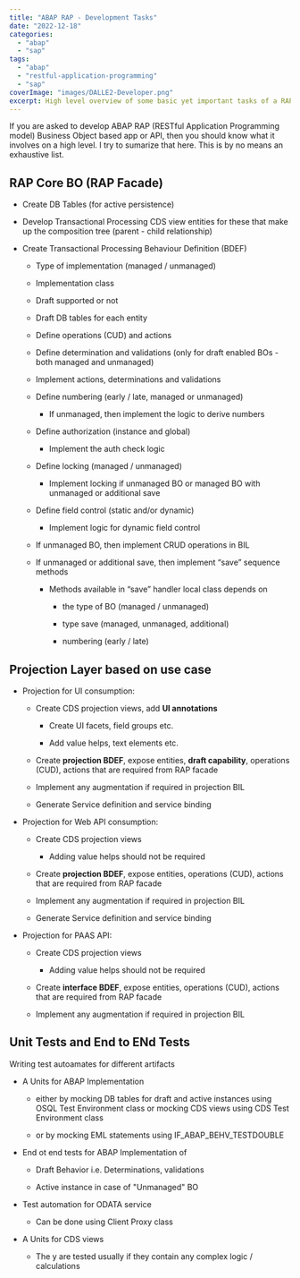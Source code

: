 ```yaml
---
title: "ABAP RAP - Development Tasks"
date: "2022-12-18"
categories:
  - "abap"
  - "sap"
tags:
  - "abap"
  - "restful-application-programming"
  - "sap"
coverImage: "images/DALLE2-Developer.png"
excerpt: High level overview of some basic yet important tasks of a RAP application developer considering different use cases such as developing Fiori Elements applications, OData Web APIs and PaaS APIs for S/4 HANA Public Cloud
---
```


If you are asked to develop ABAP RAP (RESTful Application Programming model) Business Object based app or API, then you should know what it involves on a high level. I try to sumarize that here. This is by no means an exhaustive list.

## RAP Core BO (RAP Facade)

- Create DB Tables (for active persistence)

- Develop Transactional Processing CDS view entities for these that make up the composition tree (parent - child relationship)

- Create Transactional Processing Behaviour Definition (BDEF)

  - Type of implementation (managed / unmanaged)

  - Implementation class

  - Draft supported or not

  - Draft DB tables for each entity

  - Define operations (CUD) and actions

  - Define determination and validations (only for draft enabled BOs - both managed and unmanaged)

  - Implement actions, determinations and validations

  - Define numbering (early / late, managed or unmanaged)

    - If unmanaged, then implement the logic to derive numbers

  - Define authorization (instance and global)

    - Implement the auth check logic

  - Define locking (managed / unmanaged)

    - Implement locking if unmanaged BO or managed BO with unmanaged or additional save

  - Define field control (static and/or dynamic)

    - Implement logic for dynamic field control

  - If unmanaged BO, then implement CRUD operations in BIL

  - If unmanaged or additional save, then implement “save” sequence methods

    - Methods available in “save” handler local class depends on

      - the type of BO (managed / unmanaged)

      - type save (managed, unmanaged, additional)

      - numbering (early / late)

## Projection Layer based on use case

- Projection for UI consumption:

  - Create CDS projection views, add **UI annotations**

    - Create UI facets, field groups etc.

    - Add value helps, text elements etc.

  - Create **projection BDEF**, expose entities, **draft capability**, operations (CUD), actions that are required from RAP facade

  - Implement any augmentation if required in projection BIL

  - Generate Service definition and service binding

- Projection for Web API consumption:

  - Create CDS projection views

    - Adding value helps should not be required

  - Create **projection BDEF**, expose entities, operations (CUD), actions that are required from RAP facade

  - Implement any augmentation if required in projection BIL

  - Generate Service definition and service binding

- Projection for PAAS API:

  - Create CDS projection views

    - Adding value helps should not be required

  - Create **interface BDEF**, expose entities, operations (CUD), actions that are required from RAP facade

  - Implement any augmentation if required in projection BIL

## Unit Tests and End to ENd Tests

Writing test autoamates for different artifacts

- A Units for ABAP Implementation

  - either by mocking DB tables for draft and active instances using OSQL Test Environment class or mocking CDS views using CDS Test Environment class

  - or by mocking EML statements using IF_ABAP_BEHV_TESTDOUBLE

- End ot end tests for ABAP Implementation of

  - Draft Behavior i.e. Determinations, validations

  - Active instance in case of "Unmanaged" BO

- Test automation for ODATA service

  - Can be done using Client Proxy class

- A Units for CDS views
  - The y are tested usually if they contain any complex logic / calculations

